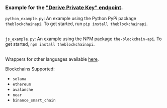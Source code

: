 ### Example for the <a href="https://docs.blockchainapi.com/#operation/derivePrivateKey">"Derive Private Key" endpoint</a>.

`python_example.py`: An example using the Python PyPi package `theblockchainapi`. To get started, run `pip install theblockchainapi`.<br/><br/>

`js_example.py`: An example using the NPM package `the-blockchain-api`. To get started, `npm install theblockchainapi`.<br/><br/>

Wrappers for other languages available <a href="https://docs.blockchainapi.com/#section/SDKs-API-Wrappers">here</a>.

Blockchains Supported:
- `solana`
- `ethereum`
- `avalanche`
- `near`
- `binance_smart_chain`
